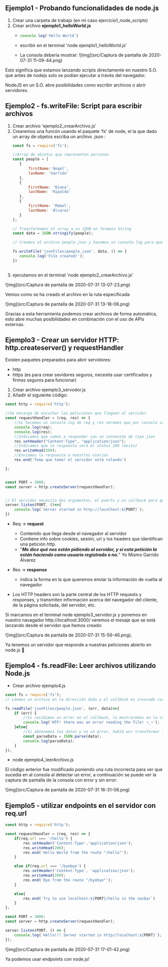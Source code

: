 ## Ejemplo1 - Probando funcionalidades de node.js

1. Crear una carpeta de trabajo (en mi caso ejercicio1_node_scripts)
2. Crear archivo **ejemplo1_helloWorld.js**
    * ```jsx
      console.log('Hello World')
      ```
      
    * escribir en el terminal 'node ejemplo1_helloWorld.js'
    
    * La consola debería mostrar:
    ![img](src/Captura de pantalla de 2020-07-31 11-09-44.png)
    
  Esto significa que estamos lanzando scripts directamente en nuestro S.O. que antes de nodejs solo se podían ejecutar a través del navegador.
    
 NodeJS en un S.O. abre posibilidades como escribir archivos o abrir servidores.
    
    
## Ejemplo2 - fs.writeFile: Script para escribir archivos 

1. Crear archivo 'ejemplo2_crearArchivo.js' 
2. Crearemos una funcón usando el paquete 'fs' de node, el la que dado un array de objetos escriba un archivo .json :
    ```jsx
   const fs = require('fs');
   
   //Array de objetos que representan personas
   const people = [
       {
           firstName:'Ángel',
           lasName: 'Garrido'
       },
       {
           FirstName: 'Diana',
           lastName: 'Ripalda'
       },
       {
           firstName: 'Mabel',
           lastName: 'Álvarez'
       }
   ];
   
   // Transformamos el array a un JSON en formato String
   const data = JSON.stringify(people);
   
   // Creamos el archivo people.json y hacemos un console.log para que nos avise cuando se complete la escritura
   
   fs.writeFile('jsonFiles/people.json', data, () => {
       console.log('File created!');
   })
      
   ```
3. ejecutamos en el terminal 'node ejemplo2_crearArchivo.js'

![img](src/Captura de pantalla de 2020-07-31 13-07-23.png)

Vemos como se ha creado el archivo en la ruta especificada

![img](src/Captura de pantalla de 2020-07-31 13-18-06.png)

Gracias a esta herramienta podemos crear archivos de forma automática, esto abre muchas posibilidades en combinación con el uso de APIs externas.


## Ejemplo3 - Crear un servidor HTTP: http.createserver() y requestHandler

Existen  paquetes preparados para abrir servidores:
* http
* https (es para crear sevidores seguros, necesita usar certificados y firmas seguros para funcionar)

1. Crear archivo ejemplo3_servodor.js
2. Añadir el siguiente código:
```jsx
const http = require('http');

//Se encarga de escuchar las peticiones que lleguen al servidor.
const requestHandler = (req, res) => {
    //Si hacemos un console.log de req y res veremos que por consola sale un output muy largo
    console.log(req);
    console.log(res);
    //Indicamos que vamos a responder con un contenido de tipo json
    res.setHeader("Content-Type", "application/json");
    //Indicamos que la respuesta será el status 200 (éxito)
    res.writeHead(200);
    //Enviamos la respuesta a nuestros usarios
    res.end('Toma que toma! el servidor está rulando')

};


const PORT = 3000;
const server = http.createServer(requestHandler);


// El servidor necesita dos argumentos, el puerto y un callback para que funcione con node
server.listen(PORT, ()=>{
    console.log(`Server started in http://localhost:${PORT}`);
})

```   
 
* Req &rarr; **request**

    * Contenido que llega desde el navegador al servidor
    * Contiene info sobre cookies, sesión, url y los headers que identifican una petición http.
    * "***Me dice qué nos están pidiendo al servidor, y si esta petición la están haciendo como usuario registrado o no.***" Yo Mismo Garrido Álvarez
  

* Res &rarr; **response**
    * indica la forma en la que queremos envíar la información de vuelta al navegador

* Los HTTP headers son la parte central de los HTTP requests y responses, y transmiten información acerca del navegador del cliente, de la página solicitada, del servidor, etc.


Si marcamos en el terminal node ejemplo3_servidor.js y ponemos en nuestro navagador http://localhost:3000/ veremos el mesaje que se está lanzando desde el servidor que hemos creado:

![img](src/Captura de pantalla de 2020-07-31 15-56-46.png);

Ya tenemos un servidor que responde a nuestras peticiones abierto en node.js 💃

## Ejemplo4 - fs.readFile: Leer archivos utilizando Node.js

* Crear archivo ejemplo4.js
```jsx
const fs = require('fs');
// Leemos un archivo en la dirección dada y el callback es invocado cuando se termina de leer y procesar el archivo

fs.readFile('jsonFiles/people.json', (err, data)=>{
    if (err) {
        //Si recibimos un error en el callback, lo mostraremos en la consola
        console.log('WTF! there was an error reading the file! ¬_¬');
    }else{
        //Si obtenemos los datos y no un error, habtá wur transformar la información con JSON.parse() para mostrarla
        const parseData = JSON.parse(data);
        console.log(parseData);
    }
});
```
* node ejemplo4_leerArchivo.js 

El código anterior fue modificado poniendo una ruta incorrecta para ver que sucedía en al consola al detectar un error, a continuación se puede ver la captura de pantalla de la consola con error y sin error:

![img](src/Captura de pantalla de 2020-07-31 16-31-06.png)

## Ejemplo5 - utilizar endpoints en el servidor con req.url

```jsx
const http = require('http');

const requestHandler = (req, res) => {
    if(req.url === '/hello') {
        res.setHeader('Content-Type','application/json');
        res.writeHead(200);
        res.end('Hello World from the route "/hello"');
    }

    else if(req.url === '/byebye') {
        res.setHeader('Content-Type', 'application/json');
        res.writeHead(200);
        res.end('Bye from the route "/byebye"');
    }

    else{
        res.end(`Try to use localhost:${PORT}/hello in the navbar`)
    }
};

const PORT = 3000;
const server = http.createServer(requestHandler);

server.listen(PORT, () => {
    console.log(`Hello!!! Server started in http//localhost:${PORT}`);
});
```
![img](src/Captura de pantalla de 2020-07-31 17-01-42.png)

Ya podemos usar endpoints con node.js!
